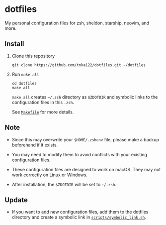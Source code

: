 # dotfiles

My personal configuration files for zsh, sheldon, starship, neovim, and more.

## Install

1. Clone this repository

    ```
    git clone https://github.com/tnka122/dotfiles.git ~/dotfiles
    ```

2. Run `make all`

    ```
    cd dotfiles
    make all
    ```

    `make all` creates `~/.zsh` directory as `$ZDOTDIR` and symbolic links to the configuration files in this `.zsh`.
   
    See [`Makefile`](./Makefile) for more details.

## Note

- Since this may overwrite your `$HOME/.zshenv` file, please make a backup beforehand if it exists.

- You may need to modify them to avoid conflicts with your existing configuration files.

- These configuration files are designed to work on macOS. They may not work correctly on Linux or Windows.

- After installation, the `$ZDOTDIR` will be set to `~/.zsh`.


## Update

- If you want to add new configuration files, add them to the dotfiles directory and create a symbolic link in [`scripts/symbolic_link.sh`](./scripts/symbolic_link.sh).
